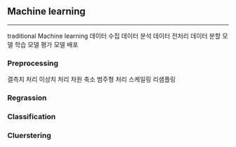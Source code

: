 

## Machine learning
---
traditional Machine learning
데이터 수집
데이터 분석
데이터 전처리
데이터 분할
모델 학습
모델 평가 
모델 배포

### Preprocessing
결측치 처리
이상치 처리
차원 축소 
범주형 처리
스케일링
리샘플링


### Regrassion

### Classification

### Cluerstering